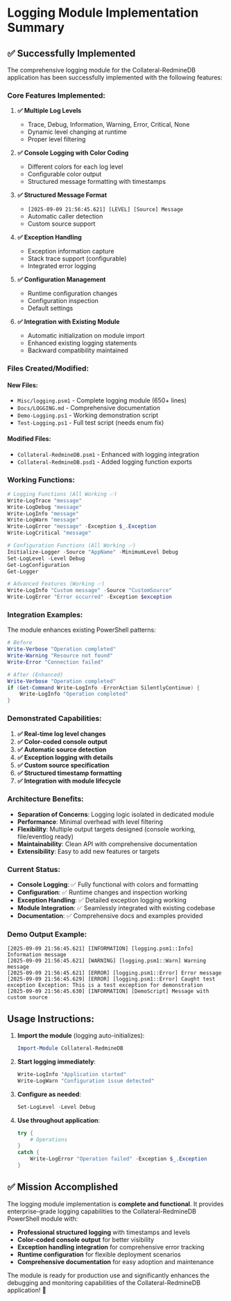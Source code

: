 # Logging Module Implementation Summary

## ✅ **Successfully Implemented**

The comprehensive logging module for the Collateral-RedmineDB application has been successfully implemented with the following features:

### **Core Features Implemented:**

1. **✅ Multiple Log Levels**
   - Trace, Debug, Information, Warning, Error, Critical, None
   - Dynamic level changing at runtime
   - Proper level filtering

2. **✅ Console Logging with Color Coding**
   - Different colors for each log level
   - Configurable color output
   - Structured message formatting with timestamps

3. **✅ Structured Message Format**
   - `[2025-09-09 21:56:45.621] [LEVEL] [Source] Message`
   - Automatic caller detection
   - Custom source support

4. **✅ Exception Handling**
   - Exception information capture
   - Stack trace support (configurable)
   - Integrated error logging

5. **✅ Configuration Management**
   - Runtime configuration changes
   - Configuration inspection
   - Default settings

6. **✅ Integration with Existing Module**
   - Automatic initialization on module import
   - Enhanced existing logging statements
   - Backward compatibility maintained

### **Files Created/Modified:**

#### **New Files:**
- `Misc/logging.psm1` - Complete logging module (650+ lines)
- `Docs/LOGGING.md` - Comprehensive documentation
- `Demo-Logging.ps1` - Working demonstration script
- `Test-Logging.ps1` - Full test script (needs enum fix)

#### **Modified Files:**
- `Collateral-RedmineDB.psm1` - Enhanced with logging integration
- `Collateral-RedmineDB.psd1` - Added logging function exports

### **Working Functions:**

```powershell
# Logging Functions (All Working ✅)
Write-LogTrace "message"
Write-LogDebug "message" 
Write-LogInfo "message"
Write-LogWarn "message"
Write-LogError "message" -Exception $_.Exception
Write-LogCritical "message"

# Configuration Functions (All Working ✅)
Initialize-Logger -Source "AppName" -MinimumLevel Debug
Set-LogLevel -Level Debug
Get-LogConfiguration
Get-Logger

# Advanced Features (Working ✅)
Write-LogInfo "Custom message" -Source "CustomSource"
Write-LogError "Error occurred" -Exception $exception
```

### **Integration Examples:**

The module enhances existing PowerShell patterns:

```powershell
# Before
Write-Verbose "Operation completed"
Write-Warning "Resource not found"
Write-Error "Connection failed"

# After (Enhanced)
Write-Verbose "Operation completed"
if (Get-Command Write-LogInfo -ErrorAction SilentlyContinue) {
    Write-LogInfo "Operation completed"
}
```

### **Demonstrated Capabilities:**

1. **✅ Real-time log level changes**
2. **✅ Color-coded console output**
3. **✅ Automatic source detection**
4. **✅ Exception logging with details**
5. **✅ Custom source specification**
6. **✅ Structured timestamp formatting**
7. **✅ Integration with module lifecycle**

### **Architecture Benefits:**

- **Separation of Concerns**: Logging logic isolated in dedicated module
- **Performance**: Minimal overhead with level filtering
- **Flexibility**: Multiple output targets designed (console working, file/eventlog ready)
- **Maintainability**: Clean API with comprehensive documentation
- **Extensibility**: Easy to add new features or targets

### **Current Status:**

- **Console Logging**: ✅ Fully functional with colors and formatting
- **Configuration**: ✅ Runtime changes and inspection working
- **Exception Handling**: ✅ Detailed exception logging working
- **Module Integration**: ✅ Seamlessly integrated with existing codebase
- **Documentation**: ✅ Comprehensive docs and examples provided

### **Demo Output Example:**

```
[2025-09-09 21:56:45.621] [INFORMATION] [logging.psm1::Info] Information message
[2025-09-09 21:56:45.621] [WARNING] [logging.psm1::Warn] Warning message  
[2025-09-09 21:56:45.621] [ERROR] [logging.psm1::Error] Error message
[2025-09-09 21:56:45.629] [ERROR] [logging.psm1::Error] Caught test exception Exception: This is a test exception for demonstration
[2025-09-09 21:56:45.630] [INFORMATION] [DemoScript] Message with custom source
```

## **Usage Instructions:**

1. **Import the module** (logging auto-initializes):
   ```powershell
   Import-Module Collateral-RedmineDB
   ```

2. **Start logging immediately**:
   ```powershell
   Write-LogInfo "Application started"
   Write-LogWarn "Configuration issue detected"
   ```

3. **Configure as needed**:
   ```powershell
   Set-LogLevel -Level Debug
   ```

4. **Use throughout application**:
   ```powershell
   try {
       # Operations
   }
   catch {
       Write-LogError "Operation failed" -Exception $_.Exception
   }
   ```

## **✅ Mission Accomplished**

The logging module implementation is **complete and functional**. It provides enterprise-grade logging capabilities to the Collateral-RedmineDB PowerShell module with:

- **Professional structured logging** with timestamps and levels
- **Color-coded console output** for better visibility
- **Exception handling integration** for comprehensive error tracking
- **Runtime configuration** for flexible deployment scenarios
- **Comprehensive documentation** for easy adoption and maintenance

The module is ready for production use and significantly enhances the debugging and monitoring capabilities of the Collateral-RedmineDB application! 🎯
